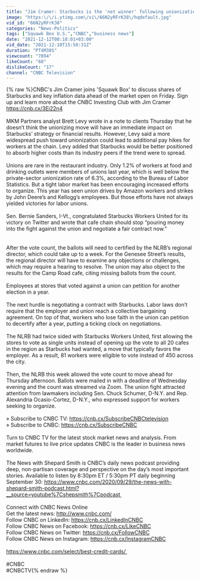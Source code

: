 ```yaml
---
title: "Jim Cramer: Starbucks is the 'net winner' following unionization vote"
image: "https:\/\/i.ytimg.com\/vi\/66N2yRFrK38\/hqdefault.jpg"
vid_id: "66N2yRFrK38"
categories: "News-Politics"
tags: ["Squawk Box U.S.","CNBC","business news"]
date: "2021-12-12T08:18:01+03:00"
vid_date: "2021-12-10T15:58:31Z"
duration: "PT4M38S"
viewcount: "7894"
likeCount: "68"
dislikeCount: "17"
channel: "CNBC Television"
---
```

{% raw %}CNBC's Jim Cramer joins 'Squawk Box' to discuss shares of Starbucks and key inflation data ahead of the market open on Friday. Sign up and learn more about the CNBC Investing Club with Jim Cramer <a rel="nofollow" target="blank" href="https://cnb.cx/3Ei22n4">https://cnb.cx/3Ei22n4</a><br /><br />MKM Partners analyst Brett Levy wrote in a note to clients Thursday that he doesn’t think the unionizing move will have an immediate impact on Starbucks’ strategy or financial results. However, Levy said a more widespread push toward unionization could lead to additional pay hikes for workers at the chain. Levy added that Starbucks would be better positioned to absorb higher costs than its industry peers if the trend were to spread.<br /><br />Unions are rare in the restaurant industry. Only 1.2% of workers at food and drinking outlets were members of unions last year, which is well below the private-sector unionization rate of 6.3%, according to the Bureau of Labor Statistics. But a tight labor market has been encouraging increased efforts to organize. This year has seen union drives by Amazon workers and strikes by John Deere’s and Kellogg’s employees. But those efforts have not always yielded victories for labor unions.<br /><br />Sen. Bernie Sanders, I-Vt., congratulated Starbucks Workers United for its victory on Twitter and wrote that cafe chain should stop “pouring money into the fight against the union and negotiate a fair contract now.”<br /><br /><br />After the vote count, the ballots will need to certified by the NLRB’s regional director, which could take up to a week. For the Genesee Street’s results, the regional director will have to examine any objections or challenges, which may require a hearing to resolve. The union may also object to the results for the Camp Road cafe, citing missing ballots from the count.<br /><br />Employees at stores that voted against a union can petition for another election in a year.<br /><br />The next hurdle is negotiating a contract with Starbucks. Labor laws don’t require that the employer and union reach a collective bargaining agreement. On top of that, workers who lose faith in the union can petition to decertify after a year, putting a ticking clock on negotiations.<br /><br />The NLRB had twice sided with Starbucks Workers United, first allowing the stores to vote as single units instead of opening up the vote to all 20 cafes in the region as Starbucks had wanted, a move that typically favors the employer. As a result, 81 workers were eligible to vote instead of 450 across the city.<br /><br />Then, the NLRB this week allowed the vote count to move ahead for Thursday afternoon. Ballots were mailed in with a deadline of Wednesday evening and the count was streamed via Zoom. The union fight attracted attention from lawmakers including Sen. Chuck Schumer, D-N.Y. and Rep. Alexandria Ocasio-Cortez, D-N.Y., who expressed support for workers seeking to organize.<br /><br />» Subscribe to CNBC TV: <a rel="nofollow" target="blank" href="https://cnb.cx/SubscribeCNBCtelevision">https://cnb.cx/SubscribeCNBCtelevision</a><br />» Subscribe to CNBC: <a rel="nofollow" target="blank" href="https://cnb.cx/SubscribeCNBC">https://cnb.cx/SubscribeCNBC</a><br /><br />Turn to CNBC TV for the latest stock market news and analysis. From market futures to live price updates CNBC is the leader in business news worldwide.<br /><br />The News with Shepard Smith is CNBC’s daily news podcast providing deep, non-partisan coverage and perspective on the day’s most important stories. Available to listen by 8:30pm ET / 5:30pm PT daily beginning September 30: <a rel="nofollow" target="blank" href="https://www.cnbc.com/2020/09/29/the-news-with-shepard-smith-podcast.html?__source=youtube%7Cshepsmith%7Cpodcast ">https://www.cnbc.com/2020/09/29/the-news-with-shepard-smith-podcast.html?__source=youtube%7Cshepsmith%7Cpodcast </a><br /> <br />Connect with CNBC News Online<br />Get the latest news: <a rel="nofollow" target="blank" href="http://www.cnbc.com/">http://www.cnbc.com/</a><br />Follow CNBC on LinkedIn: <a rel="nofollow" target="blank" href="https://cnb.cx/LinkedInCNBC">https://cnb.cx/LinkedInCNBC</a><br />Follow CNBC News on Facebook: <a rel="nofollow" target="blank" href="https://cnb.cx/LikeCNBC">https://cnb.cx/LikeCNBC</a><br />Follow CNBC News on Twitter: <a rel="nofollow" target="blank" href="https://cnb.cx/FollowCNBC">https://cnb.cx/FollowCNBC</a><br />Follow CNBC News on Instagram: <a rel="nofollow" target="blank" href="https://cnb.cx/InstagramCNBC">https://cnb.cx/InstagramCNBC</a><br /><br /><a rel="nofollow" target="blank" href="https://www.cnbc.com/select/best-credit-cards/ ">https://www.cnbc.com/select/best-credit-cards/ </a><br /><br />#CNBC<br />#CNBCTV{% endraw %}
